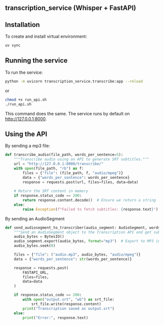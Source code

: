 ## transcription_service (Whisper + FastAPI)

## Installation

To create and install virtual environment:

```bash
uv sync
```

## Running the service

To run the service:
```bash
python -m uvicorn transcription_service.transcribe:app --reload
```

or

```bash
chmod +x run_api.sh
./run_api.sh
```

This command does the same. The service runs by default on http://127.0.0.1:8000.


## Using the API

By sending a mp3 file:
```python
def transcribe_audio(file_path, words_per_sentence=5):
    """Transcribe audio using an API to generate SRT subtitles."""
    url = "http://127.0.0.1:8000/transcribe/"
    with open(file_path, "rb") as f:
        files = {"file": (file_path, f, "audio/mpeg")}
        data = {"words_per_sentence": words_per_sentence}
        response = requests.post(url, files=files, data=data)
    
    # Return the SRT content in memory
    if response.status_code == 200:
        return response.content.decode()  # Ensure we return a string
    else:
        raise Exception(f"Failed to fetch subtitles: {response.text}")
```
By sending an AudioSegment
```python
def send_audiosegment_to_transcriber(audio_segment: AudioSegment, words_per_sentence: int = 5):
    """Send an AudioSegment object to the transcription API and get subtitles."""
    audio_bytes = BytesIO()
    audio_segment.export(audio_bytes, format="mp3")  # Export to MP3 in-memory
    audio_bytes.seek(0)

    files = {"file": ("audio.mp3", audio_bytes, "audio/mpeg")}
    data = {"words_per_sentence": str(words_per_sentence)}

    response = requests.post(
        FASTAPI_URL,
        files=files,
        data=data
    )

    if response.status_code == 200:
        with open("output.srt", "wb") as srt_file:
            srt_file.write(response.content)
        print("Transcription saved as output.srt")
    else:
        print("Error:", response.text)
```

